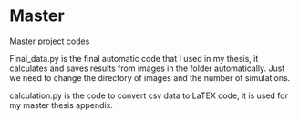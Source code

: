 # Master
Master project codes

Final_data.py is the final automatic code that I used in my thesis, it calculates and saves results from images in the folder automatically. Just we need to change the directory of images and the number of simulations.

calculation.py is the code to convert csv data to LaTEX code, it is used for my master thesis appendix.
